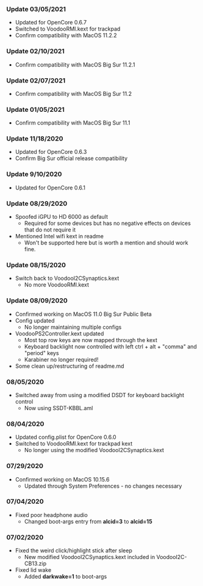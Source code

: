 ### Update 03/05/2021
- Updated for OpenCore 0.6.7
- Switched to VoodooRMI.kext for trackpad
- Confirm compatibility with MacOS 11.2.2

### Update 02/10/2021
- Confirm compatibility with MacOS Big Sur 11.2.1

### Update 02/07/2021
- Confirm compatibility with MacOS Big Sur 11.2

### Update 01/05/2021
- Confirm compatibility with MacOS Big Sur 11.1

### Update 11/18/2020
- Updated for OpenCore 0.6.3
- Confirm Big Sur official release compatibility 

### Update 9/10/2020
- Updated for OpenCore 0.6.1

### Update 08/29/2020
- Spoofed iGPU to HD 6000 as default
  - Required for some devices but has no negative effects on devices that do not require it
- Mentioned Intel wifi kext in readme
  - Won't be supported here but is worth a mention and should work fine.

### Update 08/15/2020
- Switch back to VoodooI2CSynaptics.kext
  - No more VoodooRMI.kext

### Update 08/09/2020
- Confirmed working on MacOS 11.0 Big Sur Public Beta
- Config updated
  - No longer maintaining multiple configs
- VoodooPS2Controller.kext updated
  - Most top row keys are now mapped through the kext
  - Keyboard backlight now controlled with left ctrl + alt + "comma" and "period" keys
  - Karabiner no longer required!
- Some clean up/restructuring of readme.md

### 08/05/2020
- Switched away from using a modified DSDT for keyboard backlight control
  - Now using SSDT-KBBL.aml

### 08/04/2020
- Updated config.plist for OpenCore 0.6.0
- Switched to VoodooRMI.kext for trackpad kext
  - No longer using the modified VoodooI2CSynaptics.kext

### 07/29/2020
- Confirmed working on MacOS 10.15.6
  - Updated through System Preferences - no changes necessary

### 07/04/2020
- Fixed poor headphone audio
  - Changed boot-args entry from **alcid=3** to **alcid=15**


### 07/02/2020
- Fixed the weird click/highlight stick after sleep
  - New modified VoodooI2CSynaptics.kext included in VoodooI2C-CB13.zip
- Fixed lid wake
  - Added **darkwake=1** to boot-args
